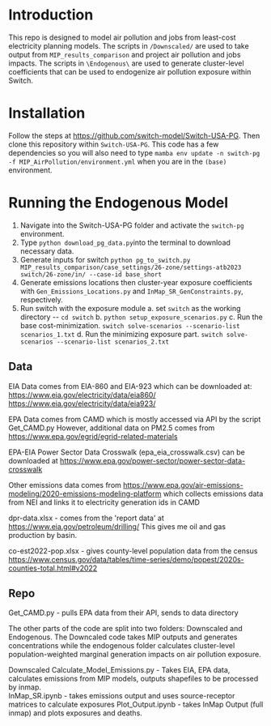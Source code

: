 # Introduction
This repo is designed to model air pollution and jobs from least-cost electricity planning models.  The scripts in `/Downscaled/` are used to take output from `MIP_results_comparison` and project air pollution and jobs impacts.  The scripts in `\Endogenous\` are used to generate cluster-level coefficients that can be used to endogenize air pollution exposure within Switch.

# Installation

Follow the steps at <https://github.com/switch-model/Switch-USA-PG>. Then clone this repository within `Switch-USA-PG`.  This code has a few dependencies so you will also need to type `mamba env update -n switch-pg -f MIP_AirPollution/environment.yml` when you are in the `(base)` environment.

# Running the Endogenous Model
1. Navigate into the Switch-USA-PG folder and activate the `switch-pg` environment.
2. Type `python download_pg_data.py`into the terminal to download necessary data.
3. Generate inputs for switch `python pg_to_switch.py MIP_results_comparison/case_settings/26-zone/settings-atb2023 switch/26-zone/in/ --case-id base_short`
4. Generate emissions locations then cluster-year exposure coefficients with `Gen_Emissions_Locations.py` and `InMap_SR_GenConstraints.py`, respectively.
5. Run switch with the exposure module
    a. set `switch` as the working directory -- `cd switch`
    b. `python setup_exposure_scenarios.py`
    c. Run the base cost-minimization. `switch solve-scenarios --scenario-list scenarios_1.txt`
    d. Run the minimizing exposure part. `switch solve-scenarios --scenario-list scenarios_2.txt`

## Data
EIA Data comes from EIA-860 and EIA-923 which can be downloaded at:
https://www.eia.gov/electricity/data/eia860/
https://www.eia.gov/electricity/data/eia923/

EPA Data comes from CAMD which is mostly accessed via API by the script Get_CAMD.py
However, additional data on PM2.5 comes from https://www.epa.gov/egrid/egrid-related-materials

EPA-EIA Power Sector Data Crosswalk (epa_eia_crosswalk.csv) can be downloaded at 
https://www.epa.gov/power-sector/power-sector-data-crosswalk

Other emissions data comes from 
https://www.epa.gov/air-emissions-modeling/2020-emissions-modeling-platform
which collects emissions data from NEI and links it to electricity generation ids in CAMD

dpr-data.xlsx - comes from the 'report data' at https://www.eia.gov/petroleum/drilling/
This gives me oil and gas production by basin.

co-est2022-pop.xlsx - gives county-level population data from the census https://www.census.gov/data/tables/time-series/demo/popest/2020s-counties-total.html#v2022
## Repo

Get_CAMD.py - pulls EPA data from their API, sends to data directory

The other parts of the code are split into two folders: Downscaled and Endogenous. The Downcaled code takes MIP outputs and generates concentrations while the endogenous folder calculates cluster-level population-weighted marginal generation impacts on air pollution exposure.

Downscaled
Calculate_Model_Emissions.py - Takes EIA, EPA data, calculates emissions from MIP models, outputs shapefiles to be processed by inmap.  
InMap_SR.ipynb - takes emissions output and uses source-receptor matrices to calculate exposures
Plot_Output.ipynb - takes InMap Output (full inmap) and plots exposures and deaths.
